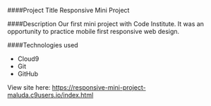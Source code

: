 ####Project Title
Responsive Mini Project

####Description
Our first mini project with Code Institute. It was an opportunity to practice mobile first responsive web design. 

####Technologies used
- Cloud9
- Git
- GitHub

View site here: https://responsive-mini-project-maluda.c9users.io/index.html

